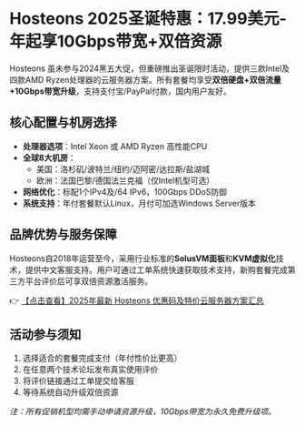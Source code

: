 # Hosteons 2025圣诞特惠：17.99美元-年起享10Gbps带宽+双倍资源

Hosteons 虽未参与2024黑五大促，但重磅推出圣诞限时活动，提供三款Intel及四款AMD Ryzen处理器的云服务器方案。所有套餐均享受**双倍硬盘+双倍流量+10Gbps带宽升级**，支持支付宝/PayPal付款，国内用户友好。

## 核心配置与机房选择
- **处理器选项**：Intel Xeon 或 AMD Ryzen 高性能CPU
- **全球8大机房**：
  - 美国：洛杉矶/波特兰/纽约/迈阿密/达拉斯/盐湖城
  - 欧洲：法国巴黎/德国法兰克福（仅Intel机型可选）
- **网络优化**：标配1个IPv4及/64 IPv6，100Gbps DDoS防御
- **系统支持**：年付套餐默认Linux，月付可加选Windows Server版本

## 品牌优势与服务保障
Hosteons自2018年运营至今，采用行业标准的**SolusVM面板**和**KVM虚拟化**技术，提供中文客服支持。用户可通过工单系统快速获取技术支持，新购套餐完成第三方平台评价后可享双倍资源激活服务。

👉 [【点击查看】2025年最新 Hosteons 优惠码及特价云服务器方案汇总](https://bit.ly/hosteons)

## 活动参与须知
1. 选择适合的套餐完成支付（年付性价比更高）
2. 在任意两个技术论坛发布真实使用评价
3. 将评价链接通过工单提交给客服
4. 等待系统自动升级双倍资源

*注：所有促销机型均需手动申请资源升级，10Gbps带宽为永久免费升级项。*